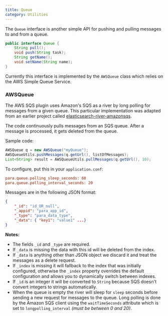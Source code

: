 ```yaml
---
title: Queue
category: Utilities
---
```


The `Queue` interface is another simple API for pushing and pulling messages to and from a queue.

```java
public interface Queue {
	String pull();
	void push(String task);
	String getName();
	void setName(String name);
}
```

Currently this interface is implemented by the `AWSQueue` class which relies on the AWS Simple Queue Service.

### AWSQueue

The AWS SQS plugin uses Amazon's SQS as a river by long polling for messages from a given queue.
This particular implementation was adapted from an earlier project called
[elasticsearch-river-amazonsqs](https://github.com/albogdano/elasticsearch-river-amazonsqs).

The code continuously pulls messages from an SQS queue. After a message is processed, it gets deleted from the queue.

Sample code:

```java
AWSQueue q = new AWSQueue("myQueue");
AWSQueueUtils.pushMessages(q.getUrl(), listOfMessages);
List<String> result = AWSQueueUtils.pullMessages(q.getUrl(), 10);
```

To configure, put this in your `application.conf`:

```ini
para.queue.polling_sleep_seconds: 60
para.queue.polling_interval_seconds: 20
```

Messages are in the following JSON format:
```json
{
	"_id": "id_OR_null",
	"_appid": "para_app_id",
	"_type": "para_data_type",
	"_data": { "key1": "value1" ...}
}
```
**Notes:**

- The fields `_id` and `_type` are required.
- If `_data` is missing the data with this id will be deleted from the index.
- If `_data` is anything other than JSON object we discard it and treat the messages as a delete request.
- If `_index` is missing it will fallback to the index that was initially configured,
otherwise the `_index` property overrides the default configuration and allows you to dynamically switch between indexes.
- If `_id` is an integer it will be converted to `String` because SQS doesn't convert integers to strings automatically.
- When the queue is empty the river will sleep for `sleep` seconds before sending a new request for messages to the queue.
Long polling is done by the Amazon SQS client using the `waitTimeSeconds` attribute which is set to `longpolling_interval` _(must be between 0 and 20)_.

